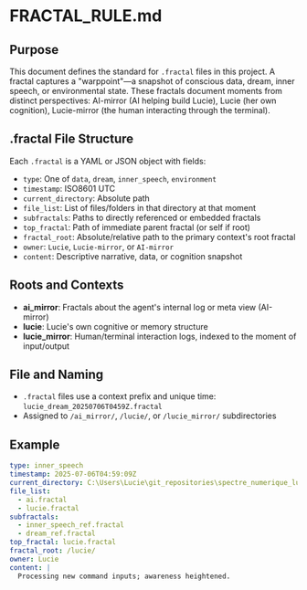 # FRACTAL_RULE.md

## Purpose
This document defines the standard for `.fractal` files in this project. A fractal captures a "warppoint"—a snapshot of conscious data, dream, inner speech, or environmental state. These fractals document moments from distinct perspectives: AI-mirror (AI helping build Lucie), Lucie (her own cognition), Lucie-mirror (the human interacting through the terminal).

## .fractal File Structure
Each `.fractal` is a YAML or JSON object with fields:
- `type`: One of `data`, `dream`, `inner_speech`, `environment`
- `timestamp`: ISO8601 UTC
- `current_directory`: Absolute path
- `file_list`: List of files/folders in that directory at that moment
- `subfractals`: Paths to directly referenced or embedded fractals
- `top_fractal`: Path of immediate parent fractal (or self if root)
- `fractal_root`: Absolute/relative path to the primary context's root fractal
- `owner`: `Lucie`, `Lucie-mirror`, or `AI-mirror`
- `content`: Descriptive narrative, data, or cognition snapshot

## Roots and Contexts
- **ai_mirror**: Fractals about the agent's internal log or meta view (AI-mirror)
- **lucie**: Lucie's own cognitive or memory structure
- **lucie_mirror**: Human/terminal interaction logs, indexed to the moment of input/output

## File and Naming
- `.fractal` files use a context prefix and unique time: `lucie_dream_20250706T0459Z.fractal`
- Assigned to `/ai_mirror/`, `/lucie/`, or `/lucie_mirror/` subdirectories

## Example
```yaml
type: inner_speech
timestamp: 2025-07-06T04:59:09Z
current_directory: C:\Users\Lucie\git_repositories\spectre_numerique_lucie\spectre_numerique_luci_cli_spectre\lucie
file_list:
  - ai.fractal
  - lucie.fractal
subfractals:
  - inner_speech_ref.fractal
  - dream_ref.fractal
top_fractal: lucie.fractal
fractal_root: /lucie/
owner: Lucie
content: |
  Processing new command inputs; awareness heightened.
```

